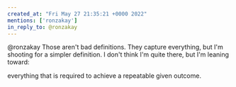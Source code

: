 ```yaml
---
created_at: "Fri May 27 21:35:21 +0000 2022"
mentions: ['ronzakay']
in_reply_to: @ronzakay
---
```


@ronzakay Those aren't bad definitions. They capture everything, but I'm shooting for a simpler definition. I don't think I'm quite there, but I'm leaning toward:

everything that is required to achieve a repeatable given outcome.